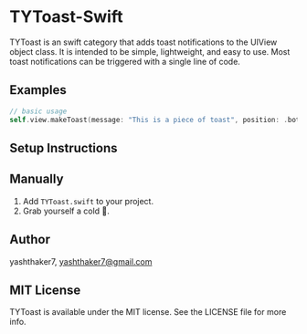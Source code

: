 TYToast-Swift
=============

<!---->
<!--[![CI Status](http://img.shields.io/travis/yashthaker7/TYToast.svg?style=flat)](https://travis-ci.org/yashthaker7/TYToast)-->
<!--[![Version](https://img.shields.io/cocoapods/v/TYToast.svg?style=flat)](http://cocoapods.org/pods/TYToast)-->
<!--[![License](https://img.shields.io/cocoapods/l/TYToast.svg?style=flat)](http://cocoapods.org/pods/TYToast)-->
<!--[![Platform](https://img.shields.io/cocoapods/p/TYToast.svg?style=flat)](http://cocoapods.org/pods/TYToast)-->

TYToast is an swift category that adds toast notifications to the UIView object class. It is intended to be simple, lightweight, and easy to use. Most toast notifications can be triggered with a single line of code.

Examples
---------
```Swift
// basic usage
self.view.makeToast(message: "This is a piece of toast", position: .bottom)
```

Setup Instructions
------------------
<!--To integrate TYToast into your Xcode project using CocoaPods, specify it in your `Podfile`:-->
<!---->
<!--``` ruby-->
<!--platform: ios, '11.0'-->
<!--pod 'TYToast'-->
<!--```-->
<!--and in your code add `import TYToast`.-->

Manually
------------------
1. Add `TYToast.swift` to your project.
2. Grab yourself a cold 🍺.

Author
-----------
yashthaker7, yashthaker7@gmail.com

MIT License
-----------
TYToast is available under the MIT license. See the LICENSE file for more info.
